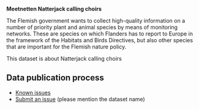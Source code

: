 **Meetnetten Natterjack calling choirs**

The Flemish government wants to collect high-quality information on a number of priority plant and animal species by means of monitoring networks. These are species on which Flanders has to report to Europe in the framework of the Habitats and Birds Directives, but also other species that are important for the Flemish nature policy.

This dataset is about Natterjack calling choirs
## Data publication process

* [Known issues](https://github.com/inbo/soortenmeetnetten-events/labels/meetnetten-33-natterjack-calling-choirs-occurrences/)
* [Submit an issue](https://github.com/inbo/soortenmeetnetten-events/issues/new) (please mention the dataset name)